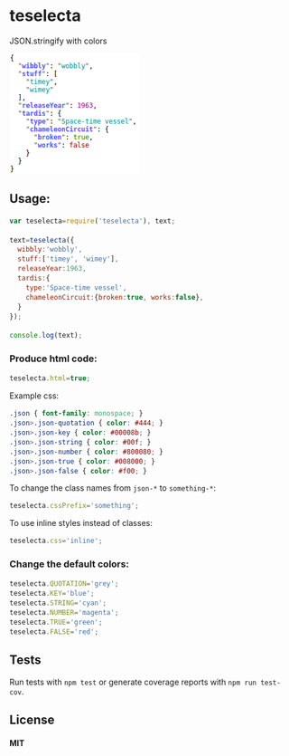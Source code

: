 # teselecta
JSON.stringify with colors

![Screenshot](https://raw.githubusercontent.com/anatolsommer/teselecta/master/screenshot.png)

## Usage:
```js
var teselecta=require('teselecta'), text;

text=teselecta({
  wibbly:'wobbly',
  stuff:['timey', 'wimey'],
  releaseYear:1963,
  tardis:{
    type:'Space-time vessel',
    chameleonCircuit:{broken:true, works:false},
  }
});

console.log(text);
```


### Produce html code:
```js
teselecta.html=true;
```

Example css:
```css
.json { font-family: monospace; }
.json>.json-quotation { color: #444; }
.json>.json-key { color: #00008b; }
.json>.json-string { color: #00f; }
.json>.json-number { color: #800080; }
.json>.json-true { color: #008000; }
.json>.json-false { color: #f00; }
```

To change the class names from `json-*` to `something-*`:
```js
teselecta.cssPrefix='something';
```

To use inline styles instead of classes:
```js
teselecta.css='inline';
```


### Change the default colors:
```js
teselecta.QUOTATION='grey';
teselecta.KEY='blue';
teselecta.STRING='cyan';
teselecta.NUMBER='magenta';
teselecta.TRUE='green';
teselecta.FALSE='red';
```


## Tests
Run tests with `npm test` or generate coverage reports with `npm run test-cov`.


## License
#### MIT

